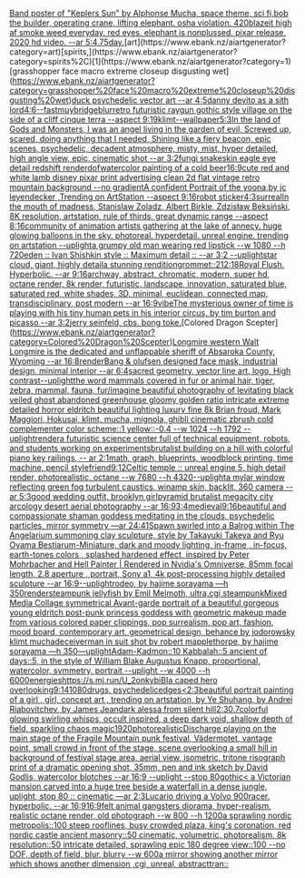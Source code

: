 [Band poster of "Keplers Sun" by Alphonse Mucha,  space theme, sci fi,](https://www.ebank.nz/aiartgenerator?category=Band%20poster%20of%20%22Keplers%20Sun%22%20by%20Alphonse%20Mucha%2C%20%20space%20theme%2C%20sci%20fi%2C)[bob the builder, operating crane, lifting elephant. osha violation. 420blazeit high af smoke weed everyday. red eyes. elephant is nonplussed. pixar release, 2020 hd video. --ar 5:4](https://www.ebank.nz/aiartgenerator?category=bob%20the%20builder%2C%20operating%20crane%2C%20lifting%20elephant.%20osha%20violation.%20420blazeit%20high%20af%20smoke%20weed%20everyday.%20red%20eyes.%20elephant%20is%20nonplussed.%20pixar%20release%2C%202020%20hd%20video.%20--ar%205%3A4)[.75](https://www.ebank.nz/aiartgenerator?category=.75)[day.](https://www.ebank.nz/aiartgenerator?category=day.)[art](https://www.ebank.nz/aiartgenerator?category=art)[spirits,](https://www.ebank.nz/aiartgenerator?category=spirits%2C)[1](https://www.ebank.nz/aiartgenerator?category=1)[grasshopper face macro extreme closeup disgusting wet](https://www.ebank.nz/aiartgenerator?category=grasshopper%20face%20macro%20extreme%20closeup%20disgusting%20wet)[duck psychedelic vector art --ar 4:5](https://www.ebank.nz/aiartgenerator?category=duck%20psychedelic%20vector%20art%20--ar%204%3A5)[danny devito as a sith lord](https://www.ebank.nz/aiartgenerator?category=danny%20devito%20as%20a%20sith%20lord)[4:6](https://www.ebank.nz/aiartgenerator?category=4%3A6)[--fast](https://www.ebank.nz/aiartgenerator?category=--fast)[muybridge](https://www.ebank.nz/aiartgenerator?category=muybridge)[blur](https://www.ebank.nz/aiartgenerator?category=blur)[retro futuristic raygun gothic style village on the side of a cliff  cinque terra --aspect 9:19](https://www.ebank.nz/aiartgenerator?category=retro%20futuristic%20raygun%20gothic%20style%20village%20on%20the%20side%20of%20a%20cliff%20%20cinque%20terra%20--aspect%209%3A19)[klimt](https://www.ebank.nz/aiartgenerator?category=klimt)[--wallpaper](https://www.ebank.nz/aiartgenerator?category=--wallpaper)[5:3](https://www.ebank.nz/aiartgenerator?category=5%3A3)[In the land of Gods and Monsters, I was an angel living in the garden of evil, Screwed up, scared, doing anything that I needed, Shining like a fiery beacon, epic scenes, psychedelic, decadent atmosphere, misty, mist, hyper detailed, high angle view, epic, cinematic shot --ar 3:2](https://www.ebank.nz/aiartgenerator?category=In%20the%20land%20of%20Gods%20and%20Monsters%2C%20I%20was%20an%20angel%20living%20in%20the%20garden%20of%20evil%2C%20Screwed%20up%2C%20scared%2C%20doing%20anything%20that%20I%20needed%2C%20Shining%20like%20a%20fiery%20beacon%2C%20epic%20scenes%2C%20psychedelic%2C%20decadent%20atmosphere%2C%20misty%2C%20mist%2C%20hyper%20detailed%2C%20high%20angle%20view%2C%20epic%2C%20cinematic%20shot%20--ar%203%3A2)[fungi snakeskin eagle eye detail redshift render](https://www.ebank.nz/aiartgenerator?category=fungi%20snakeskin%20eagle%20eye%20detail%20redshift%20render)[dof](https://www.ebank.nz/aiartgenerator?category=dof)[watercolor painting of a cold beer](https://www.ebank.nz/aiartgenerator?category=watercolor%20painting%20of%20a%20cold%20beer)[16:9](https://www.ebank.nz/aiartgenerator?category=16%3A9)[cute red and white lamb disney pixar print advertising clean 2d flat vintage retro mountain background --no gradient](https://www.ebank.nz/aiartgenerator?category=cute%20red%20and%20white%20lamb%20disney%20pixar%20print%20advertising%20clean%202d%20flat%20vintage%20retro%20mountain%20background%20--no%20gradient)[A confident Portrait of the yoona,by jc leyendecker ,Trending on ArtStation --aspect 9:16](https://www.ebank.nz/aiartgenerator?category=A%20confident%20Portrait%20of%20the%20yoona%2Cby%20jc%20leyendecker%20%2CTrending%20on%20ArtStation%20--aspect%209%3A16)[robot sticker](https://www.ebank.nz/aiartgenerator?category=robot%20sticker)[4:3](https://www.ebank.nz/aiartgenerator?category=4%3A3)[surreal](https://www.ebank.nz/aiartgenerator?category=surreal)[In the mouth of madness, Stanislaw Zoladz, Albert Birkle, Zdzisław Beksiński, 8K resolution, artstation, rule of thirds, great dynamic range --aspect 8:16](https://www.ebank.nz/aiartgenerator?category=In%20the%20mouth%20of%20madness%2C%20Stanislaw%20Zoladz%2C%20Albert%20Birkle%2C%20Zdzis%C5%82aw%20Beksi%C5%84ski%2C%208K%20resolution%2C%20artstation%2C%20rule%20of%20thirds%2C%20great%20dynamic%20range%20--aspect%208%3A16)[community of animation artists gathering at the lake of annecy. huge glowing balloons in the sky. photoreal. hyperdetail. unreal engine. trending on artstation --uplight](https://www.ebank.nz/aiartgenerator?category=community%20of%20animation%20artists%20gathering%20at%20the%20lake%20of%20annecy.%20huge%20glowing%20balloons%20in%20the%20sky.%20photoreal.%20hyperdetail.%20unreal%20engine.%20trending%20on%20artstation%20--uplight)[a grumpy old man wearing red lipstick --w 1080 --h 720](https://www.ebank.nz/aiartgenerator?category=a%20grumpy%20old%20man%20wearing%20red%20lipstick%20--w%201080%20--h%20720)[eden :: Ivan Shishkin style :: Maximum detail :: --ar 3:2 --uplight](https://www.ebank.nz/aiartgenerator?category=eden%20%3A%3A%20Ivan%20Shishkin%20style%20%3A%3A%20Maximum%20detail%20%3A%3A%20--ar%203%3A2%20--uplight)[star cloud, giant, highly detail](https://www.ebank.nz/aiartgenerator?category=star%20cloud%2C%20giant%2C%20highly%20detail)[a stunning rendition](https://www.ebank.nz/aiartgenerator?category=a%20stunning%20rendition)[grommet::2](https://www.ebank.nz/aiartgenerator?category=grommet%3A%3A2)[](https://www.ebank.nz/aiartgenerator?category=)[12:18](https://www.ebank.nz/aiartgenerator?category=12%3A18)[Royal Flush.  Hyperbolic.  --ar 9:16](https://www.ebank.nz/aiartgenerator?category=Royal%20Flush.%20%20Hyperbolic.%20%20--ar%209%3A16)[archway, abstract, chromatic, modern, super hd, octane render, 8k render, futuristic, landscape, innovation, saturated blue, saturated red, white shades, 3D, minimal, euclidean, connected map, transdisciplinary, post modern --ar 16:9](https://www.ebank.nz/aiartgenerator?category=archway%2C%20abstract%2C%20chromatic%2C%20modern%2C%20super%20hd%2C%20octane%20render%2C%208k%20render%2C%20futuristic%2C%20landscape%2C%20innovation%2C%20saturated%20blue%2C%20saturated%20red%2C%20white%20shades%2C%203D%2C%20minimal%2C%20euclidean%2C%20connected%20map%2C%20transdisciplinary%2C%20post%20modern%20--ar%2016%3A9)[vibe](https://www.ebank.nz/aiartgenerator?category=vibe)[The mysterious owner of time is playing with his tiny human pets in his interior circus, by tim burton and picasso --ar 3:2](https://www.ebank.nz/aiartgenerator?category=The%20mysterious%20owner%20of%20time%20is%20playing%20with%20his%20tiny%20human%20pets%20in%20his%20interior%20circus%2C%20by%20tim%20burton%20and%20picasso%20--ar%203%3A2)[jerry seinfeld, cbs. bong toke.](https://www.ebank.nz/aiartgenerator?category=jerry%20seinfeld%2C%20cbs.%20bong%20toke.)[Colored Dragon Scepter](https://www.ebank.nz/aiartgenerator?category=Colored%20Dragon%20Scepter)[Longmire western Walt Longmire is the dedicated and unflappable sheriff of Absaroka County, Wyoming --ar 16:8](https://www.ebank.nz/aiartgenerator?category=Longmire%20western%20Walt%20Longmire%20is%20the%20dedicated%20and%20unflappable%20sheriff%20of%20Absaroka%20County%2C%20Wyoming%20--ar%2016%3A8)[render](https://www.ebank.nz/aiartgenerator?category=render)[Bang & olufsen designed face mask, industrial design, minimal interior --ar 6:4](https://www.ebank.nz/aiartgenerator?category=Bang%20%26%20olufsen%20designed%20face%20mask%2C%20industrial%20design%2C%20minimal%20interior%20--ar%206%3A4)[sacred geometry, vector line art, logo, High contrast](https://www.ebank.nz/aiartgenerator?category=sacred%20geometry%2C%20vector%20line%20art%2C%20logo%2C%20High%20contrast)[--uplight](https://www.ebank.nz/aiartgenerator?category=--uplight)[the word mammals covered in fur or animal hair, tiger, zebra, mammal, fauna, fur](https://www.ebank.nz/aiartgenerator?category=the%20word%20mammals%20covered%20in%20fur%20or%20animal%20hair%2C%20tiger%2C%20zebra%2C%20mammal%2C%20fauna%2C%20fur)[/imagine beautiful photography of levitating black veiled ghost abandoned greenhouse gloomy golden ratio intricate extreme detailed horror eldritch beautiful lighting luxury fine 8k Brian froud, Mark Maggiori, Hokusai, klimt, mucha, mignola, ghibli cinematic zbrush cold complementer color scheme::1 yellow::-0.4 --w 1024 --h 1792 --uplight](https://www.ebank.nz/aiartgenerator?category=/imagine%20beautiful%20photography%20of%20levitating%20black%20veiled%20ghost%20abandoned%20greenhouse%20gloomy%20golden%20ratio%20intricate%20extreme%20detailed%20horror%20eldritch%20beautiful%20lighting%20luxury%20fine%208k%20Brian%20froud%2C%20Mark%20Maggiori%2C%20Hokusai%2C%20klimt%2C%20mucha%2C%20mignola%2C%20ghibli%20cinematic%20zbrush%20cold%20complementer%20color%20scheme%3A%3A1%20yellow%3A%3A-0.4%20--w%201024%20--h%201792%20--uplight)[render](https://www.ebank.nz/aiartgenerator?category=render)[a futuristic science center full of technical equipment, robots, and students working on experiments](https://www.ebank.nz/aiartgenerator?category=a%20futuristic%20science%20center%20full%20of%20technical%20equipment%2C%20robots%2C%20and%20students%20working%20on%20experiments)[brutalist building on a hill with colorful piano key railings, -- ar 2:1](https://www.ebank.nz/aiartgenerator?category=brutalist%20building%20on%20a%20hill%20with%20colorful%20piano%20key%20railings%2C%20--%20ar%202%3A1)[math, graph, blueprints, woodblock printing, time machine, pencil style](https://www.ebank.nz/aiartgenerator?category=math%2C%20graph%2C%20blueprints%2C%20woodblock%20printing%2C%20time%20machine%2C%20pencil%20style)[friend](https://www.ebank.nz/aiartgenerator?category=friend)[9:12](https://www.ebank.nz/aiartgenerator?category=9%3A12)[Celtic temple :: unreal engine 5, high detail render, photorealistic, octane --w 7680 --h 4320](https://www.ebank.nz/aiartgenerator?category=Celtic%20temple%20%3A%3A%20unreal%20engine%205%2C%20high%20detail%20render%2C%20photorealistic%2C%20octane%20--w%207680%20--h%204320)[--uplight](https://www.ebank.nz/aiartgenerator?category=--uplight)[a mylar window reflecting green fog turbulent caustics, winamp skin, backlit, 360 camera --ar 5:3](https://www.ebank.nz/aiartgenerator?category=a%20mylar%20window%20reflecting%20green%20fog%20turbulent%20caustics%2C%20winamp%20skin%2C%20backlit%2C%20360%20camera%20--ar%205%3A3)[good wedding outfit, brooklyn girl](https://www.ebank.nz/aiartgenerator?category=good%20wedding%20outfit%2C%20brooklyn%20girl)[pyramid brutalist megacity city arcology desert aerial photography --ar 16:9](https://www.ebank.nz/aiartgenerator?category=pyramid%20brutalist%20megacity%20city%20arcology%20desert%20aerial%20photography%20--ar%2016%3A9)[3:4](https://www.ebank.nz/aiartgenerator?category=3%3A4)[medieval](https://www.ebank.nz/aiartgenerator?category=medieval)[9:16](https://www.ebank.nz/aiartgenerator?category=9%3A16)[beautiful and compassionate shaman goddess meditating in the clouds, psychedelic particles, mirror symmetry —ar 24:41](https://www.ebank.nz/aiartgenerator?category=beautiful%20and%20compassionate%20shaman%20goddess%20meditating%20in%20the%20clouds%2C%20psychedelic%20particles%2C%20mirror%20symmetry%20%E2%80%94ar%2024%3A41)[Spawn swirled into a Balrog within The Angelarium summoning clay sculpture, style by Takayuki Takeya and Ryu Oyama Bestiarum-Miniature, dark and moody lighting, in-frame , in-focus, earth-tones colors , splashed hardened effect, inspired by Peter Mohrbacher and Hell Painter | Rendered in Nvidia's Omniverse, 85mm focal length, 2.8 aperture , portrait, Sony a1, 4k post-processing highly detailed sculpture --ar 16:9](https://www.ebank.nz/aiartgenerator?category=Spawn%20swirled%20into%20a%20Balrog%20within%20The%20Angelarium%20summoning%20clay%20sculpture%2C%20style%20by%20Takayuki%20Takeya%20and%20Ryu%20Oyama%20Bestiarum-Miniature%2C%20dark%20and%20moody%20lighting%2C%20in-frame%20%2C%20in-focus%2C%20earth-tones%20colors%20%2C%20splashed%20hardened%20effect%2C%20inspired%20by%20Peter%20Mohrbacher%20and%20Hell%20Painter%20%7C%20Rendered%20in%20Nvidia%27s%20Omniverse%2C%2085mm%20focal%20length%2C%202.8%20aperture%20%2C%20portrait%2C%20Sony%20a1%2C%204k%20post-processing%20highly%20detailed%20sculpture%20--ar%2016%3A9)[--uplight](https://www.ebank.nz/aiartgenerator?category=--uplight)[rodeo, by hajime sorayama —h 350](https://www.ebank.nz/aiartgenerator?category=rodeo%2C%20by%20hajime%20sorayama%20%E2%80%94h%20350)[render](https://www.ebank.nz/aiartgenerator?category=render)[steampunk jellyfish by Emil Melmoth, ultra,cgi,steampunk](https://www.ebank.nz/aiartgenerator?category=steampunk%20jellyfish%20by%20Emil%20Melmoth%2C%20ultra%2Ccgi%2Csteampunk)[Mixed Media Collage symmetrical Avant-garde portrait of a beautiful gorgeous young eldritch post-punk princess goddess with geometric makeup made from various colored paper clippings, pop surrealism, pop art, fashion, mood board, contemporary art, geometrical design, behance by jodorowsky klimt mucha](https://www.ebank.nz/aiartgenerator?category=Mixed%20Media%20Collage%20symmetrical%20Avant-garde%20portrait%20of%20a%20beautiful%20gorgeous%20young%20eldritch%20post-punk%20princess%20goddess%20with%20geometric%20makeup%20made%20from%20various%20colored%20paper%20clippings%2C%20pop%20surrealism%2C%20pop%20art%2C%20fashion%2C%20mood%20board%2C%20contemporary%20art%2C%20geometrical%20design%2C%20behance%20by%20jodorowsky%20klimt%20mucha)[deceiver](https://www.ebank.nz/aiartgenerator?category=deceiver)[man in suit shot by robert mapplethorpe, by hajime sorayama —h 350](https://www.ebank.nz/aiartgenerator?category=man%20in%20suit%20shot%20by%20robert%20mapplethorpe%2C%20by%20hajime%20sorayama%20%E2%80%94h%20350)[—uplight](https://www.ebank.nz/aiartgenerator?category=%E2%80%94uplight)[Adam-Kadmon::10 Kabbalah::5 ancient of days::5, in the style of William Blake Augustus Knapp, proportional, watercolor, symmetry, portrait --uplight --w 4000 --h 6000](https://www.ebank.nz/aiartgenerator?category=Adam-Kadmon%3A%3A10%20Kabbalah%3A%3A5%20ancient%20of%20days%3A%3A5%2C%20in%20the%20style%20of%20William%20Blake%20Augustus%20Knapp%2C%20proportional%2C%20watercolor%2C%20symmetry%2C%20portrait%20--uplight%20--w%204000%20--h%206000)[energies](https://www.ebank.nz/aiartgenerator?category=energies)[<https://s.mj.run/U_2onkybiBI>](https://www.ebank.nz/aiartgenerator?category=%3Chttps%3A//s.mj.run/U_2onkybiBI%3E)[a caped hero overlooking](https://www.ebank.nz/aiartgenerator?category=a%20caped%20hero%20overlooking)[9:14](https://www.ebank.nz/aiartgenerator?category=9%3A14)[1080](https://www.ebank.nz/aiartgenerator?category=1080)[drugs, psychedelic](https://www.ebank.nz/aiartgenerator?category=drugs%2C%20psychedelic)[edges](https://www.ebank.nz/aiartgenerator?category=edges)[<2:3](https://www.ebank.nz/aiartgenerator?category=%3C2%3A3)[beautiful portrait painting of a girl , girl, concept art , trending on artstation, by Ye Shuhang, by Andrei Riabovitchev, by James Jean](https://www.ebank.nz/aiartgenerator?category=beautiful%20portrait%20painting%20of%20a%20girl%20%2C%20girl%2C%20concept%20art%20%2C%20trending%20on%20artstation%2C%20by%20Ye%20Shuhang%2C%20by%20Andrei%20Riabovitchev%2C%20by%20James%20Jean)[dark alessa from silent hill](https://www.ebank.nz/aiartgenerator?category=dark%20alessa%20from%20silent%20hill)[2:3](https://www.ebank.nz/aiartgenerator?category=2%3A3)[0.7](https://www.ebank.nz/aiartgenerator?category=0.7)[colorful glowing swirling whisps, occult inspired, a deep dark void, shallow depth of field, sparkling chaos magic](https://www.ebank.nz/aiartgenerator?category=colorful%20glowing%20swirling%20whisps%2C%20occult%20inspired%2C%20a%20deep%20dark%20void%2C%20shallow%20depth%20of%20field%2C%20sparkling%20chaos%20magic)[1920](https://www.ebank.nz/aiartgenerator?category=1920)[photorealistic](https://www.ebank.nz/aiartgenerator?category=photorealistic)[Discharge playing on the main stage of the Fragile Mountain punk festival, Vädermotet, vantage point, small crowd in front of the stage, scene overlooking a small hill in background of festival stage area, aerial view, isometric, tritone risograph print of a dramatic opening shot, 35mm, pen and ink sketch by David Godlis, watercolor blotches --ar 16:9 --uplight --stop 80](https://www.ebank.nz/aiartgenerator?category=Discharge%20playing%20on%20the%20main%20stage%20of%20the%20Fragile%20Mountain%20punk%20festival%2C%20V%C3%A4dermotet%2C%20vantage%20point%2C%20small%20crowd%20in%20front%20of%20the%20stage%2C%20scene%20overlooking%20a%20small%20hill%20in%20background%20of%20festival%20stage%20area%2C%20aerial%20view%2C%20isometric%2C%20tritone%20risograph%20print%20of%20a%20dramatic%20opening%20shot%2C%2035mm%2C%20pen%20and%20ink%20sketch%20by%20David%20Godlis%2C%20watercolor%20blotches%20--ar%2016%3A9%20--uplight%20--stop%2080)[gothic](https://www.ebank.nz/aiartgenerator?category=gothic)[< a Victorian mansion carved into a huge tree beside a waterfall in a dense jungle, uplight, stop 80 :: cinematic —ar 2:3](https://www.ebank.nz/aiartgenerator?category=%3C%20a%20Victorian%20mansion%20carved%20into%20a%20huge%20tree%20beside%20a%20waterfall%20in%20a%20dense%20jungle%2C%20uplight%2C%20stop%2080%20%3A%3A%20cinematic%20%E2%80%94ar%202%3A3)[Lucario driving a Volvo 900](https://www.ebank.nz/aiartgenerator?category=Lucario%20driving%20a%20Volvo%20900)[racer.  hyperbolic.  --ar 16:9](https://www.ebank.nz/aiartgenerator?category=racer.%20%20hyperbolic.%20%20--ar%2016%3A9)[16:9](https://www.ebank.nz/aiartgenerator?category=16%3A9)[felt animal gangsters diorama, hyper-realism, realistic octane render, old photograph --w 800 --h 1200](https://www.ebank.nz/aiartgenerator?category=felt%20animal%20gangsters%20diorama%2C%20hyper-realism%2C%20realistic%20octane%20render%2C%20old%20photograph%20--w%20800%20--h%201200)[a sprawling nordic metropolis::100 steep rooflines, busy crowded plaza, king's coronation, red nordic castle ancient masonry::50 cinematic, volumetric, photorealism, 8k resolution::50 intricate detailed, sprawling epic 180 degree view::100 --no DOF, depth of field, blur, blurry --w 600](https://www.ebank.nz/aiartgenerator?category=a%20sprawling%20nordic%20metropolis%3A%3A100%20steep%20rooflines%2C%20busy%20crowded%20plaza%2C%20king%27s%20coronation%2C%20red%20nordic%20castle%20ancient%20masonry%3A%3A50%20cinematic%2C%20volumetric%2C%20photorealism%2C%208k%20resolution%3A%3A50%20intricate%20detailed%2C%20sprawling%20epic%20180%20degree%20view%3A%3A100%20--no%20DOF%2C%20depth%20of%20field%2C%20blur%2C%20blurry%20--w%20600)[a mirror showing another mirror which shows another dimension ,cgi, unreal, abstract](https://www.ebank.nz/aiartgenerator?category=a%20mirror%20showing%20another%20mirror%20which%20shows%20another%20dimension%20%2Ccgi%2C%20unreal%2C%20abstract)[tran::](https://www.ebank.nz/aiartgenerator?category=tran%3A%3A)
